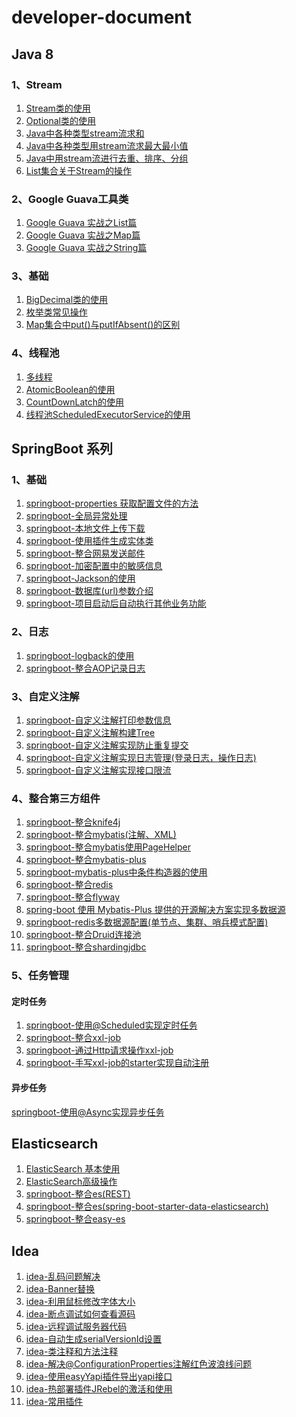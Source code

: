 # developer-document

## Java 8

### 1、Stream

1. [Stream类的使用](https://gitee.com/huanglei1111/developer-document/blob/master/java%208%20%E7%AC%94%E8%AE%B0/Stream/Stream%E7%B1%BB%E7%9A%84%E4%BD%BF%E7%94%A8.md)
2. [Optional类的使用](https://gitee.com/huanglei1111/developer-document/blob/master/java%208%20%E7%AC%94%E8%AE%B0/Stream/Optional%E7%B1%BB%E7%9A%84%E4%BD%BF%E7%94%A8.md)
3. [Java中各种类型stream流求和](https://gitee.com/huanglei1111/developer-document/blob/master/java%208%20%E7%AC%94%E8%AE%B0/Stream/Java%E4%B8%AD%E5%90%84%E7%A7%8D%E7%B1%BB%E5%9E%8B%E7%94%A8stream%E6%B5%81%E6%B1%82%E5%92%8C.md)
4. [Java中各种类型用stream流求最大最小值](https://gitee.com/huanglei1111/developer-document/blob/master/java%208%20%E7%AC%94%E8%AE%B0/Stream/Java%E4%B8%AD%E5%90%84%E7%A7%8D%E7%B1%BB%E5%9E%8B%E7%94%A8stream%E6%B5%81%E6%B1%82%E6%9C%80%E5%A4%A7%E5%80%BC%E6%9C%80%E5%B0%8F%E5%80%BC.md)
5. [ Java中用stream流进行去重、排序、分组](https://gitee.com/huanglei1111/developer-document/blob/master/java%208%20%E7%AC%94%E8%AE%B0/Stream/Java%E4%B8%AD%E7%94%A8stream%E6%B5%81%E8%BF%9B%E8%A1%8C%E5%8E%BB%E9%87%8D%E3%80%81%E6%8E%92%E5%BA%8F%E3%80%81%E5%88%86%E7%BB%84.md)
6. [ List集合关于Stream的操作](https://gitee.com/huanglei1111/developer-document/blob/master/java%208%20%E7%AC%94%E8%AE%B0/Stream/List%E9%9B%86%E5%90%88%E5%85%B3%E4%BA%8EStream%E7%9A%84%E6%93%8D%E4%BD%9C.md)

### 2、Google Guava工具类

1. [ Google Guava 实战之List篇](https://gitee.com/huanglei1111/developer-document/blob/master/java%208%20%E7%AC%94%E8%AE%B0/Guava%E5%B7%A5%E5%85%B7%E7%B1%BB/Google%20Guava%E5%AE%9E%E6%88%98%E4%B9%8BList%E7%AF%87.md)
2. [ Google Guava 实战之Map篇](https://gitee.com/huanglei1111/developer-document/blob/master/java%208%20%E7%AC%94%E8%AE%B0/Guava%E5%B7%A5%E5%85%B7%E7%B1%BB/Google%20Guava%E5%AE%9E%E6%88%98%E4%B9%8BMap%E7%AF%87.md)
3. [ Google Guava 实战之String篇](https://gitee.com/huanglei1111/developer-document/blob/master/java%208%20%E7%AC%94%E8%AE%B0/Guava%E5%B7%A5%E5%85%B7%E7%B1%BB/Google%20Guava%E5%AE%9E%E6%88%98%E4%B9%8BString%E7%AF%87.md)

### 3、基础

1. [ BigDecimal类的使用](https://gitee.com/huanglei1111/developer-document/blob/master/java%208%20%E7%AC%94%E8%AE%B0/base/BigDecima%E7%B1%BB%E7%9A%84%E4%BD%BF%E7%94%A8.md)
2. [ 枚举类常见操作](https://gitee.com/huanglei1111/developer-document/blob/master/java%208%20%E7%AC%94%E8%AE%B0/base/%E6%9E%9A%E4%B8%BE%E7%B1%BB%E7%9A%84%E5%B8%B8%E8%A7%81%E6%93%8D%E4%BD%9C.md)
3. [ Map集合中put()与putIfAbsent()的区别](https://gitee.com/huanglei1111/developer-document/blob/master/java%208%20%E7%AC%94%E8%AE%B0/base/Map%E9%9B%86%E5%90%88%E4%B8%ADput()%E4%B8%8EputIfAbsent()%E7%9A%84%E5%8C%BA%E5%88%AB.md)

### 4、线程池

1. [ 多线程](https://gitee.com/huanglei1111/developer-document/blob/master/java%208%20%E7%AC%94%E8%AE%B0/%E5%A4%9A%E7%BA%BF%E7%A8%8B/%E5%A4%9A%E7%BA%BF%E7%A8%8B%E4%BB%8B%E7%BB%8D.md)
2. [ AtomicBoolean的使用](https://gitee.com/huanglei1111/developer-document/blob/master/java%208%20%E7%AC%94%E8%AE%B0/%E5%A4%9A%E7%BA%BF%E7%A8%8B/AtomicBoolean%E7%9A%84%E4%BD%BF%E7%94%A8.md)
3. [ CountDownLatch的使用](https://gitee.com/huanglei1111/developer-document/blob/master/java%208%20%E7%AC%94%E8%AE%B0/%E5%A4%9A%E7%BA%BF%E7%A8%8B/%20CountDownLatch%E7%9A%84%E4%BD%BF%E7%94%A8.md)
4. [ 线程池ScheduledExecutorService的使用](https://gitee.com/huanglei1111/developer-document/blob/master/java%208%20%E7%AC%94%E8%AE%B0/%E5%A4%9A%E7%BA%BF%E7%A8%8B/%E7%BA%BF%E7%A8%8B%E6%B1%A0ScheduledExecutorService%E7%9A%84%E4%BD%BF%E7%94%A8.md)

## SpringBoot 系列

### 1、基础

1. [springboot-properties 获取配置文件的方法](https://gitee.com/huanglei1111/developer-document/blob/master/SpringBoot%20%E7%B3%BB%E5%88%97/springboot-properties%E8%AF%BB%E5%8F%96%E9%85%8D%E7%BD%AE%E6%96%87%E4%BB%B6.md)
2. [ springboot-全局异常处理](https://gitee.com/huanglei1111/developer-document/blob/master/SpringBoot%20%E7%B3%BB%E5%88%97/springboot-%E5%85%A8%E5%B1%80%E5%BC%82%E5%B8%B8%E5%A4%84%E7%90%86.md)
3. [ springboot-本地文件上传下载](https://gitee.com/huanglei1111/developer-document/blob/master/SpringBoot%20%E7%B3%BB%E5%88%97/springboot-%E6%9C%AC%E5%9C%B0%E6%96%87%E4%BB%B6%E4%B8%8A%E4%BC%A0%E4%B8%8B%E8%BD%BD.md)
4. [ springboot-使用插件生成实体类](https://gitee.com/huanglei1111/developer-document/blob/master/SpringBoot%20%E7%B3%BB%E5%88%97/springboot-%E4%BD%BF%E7%94%A8%E6%8F%92%E4%BB%B6%E7%94%9F%E6%88%90%E5%AE%9E%E4%BD%93%E7%B1%BB.md)
5. [springboot-整合网易发送邮件](https://gitee.com/huanglei1111/developer-document/blob/master/SpringBoot%20%E7%B3%BB%E5%88%97/springboot-%E5%8F%91%E9%80%81%E9%82%AE%E4%BB%B6.md)
6. [springboot-加密配置中的敏感信息](https://gitee.com/huanglei1111/developer-document/blob/master/SpringBoot%20%E7%B3%BB%E5%88%97/springboot-%E5%8A%A0%E5%AF%86%E9%85%8D%E7%BD%AE%E4%B8%AD%E7%9A%84%E6%95%8F%E6%84%9F%E4%BF%A1%E6%81%AF.md)
7. [springboot-Jackson的使用](https://gitee.com/huanglei1111/developer-document/blob/master/SpringBoot%20%E7%B3%BB%E5%88%97/springboot-Jackson%E7%9A%84%E4%BD%BF%E7%94%A8.md)
8. [springboot-数据库(url)参数介绍](https://gitee.com/huanglei1111/developer-document/blob/master/SpringBoot%20%E7%B3%BB%E5%88%97/springboot-%E6%95%B0%E6%8D%AE%E5%BA%93(url)%E5%8F%82%E6%95%B0%E4%BB%8B%E7%BB%8D.md)
9. [ springboot-项目启动后自动执行其他业务功能](https://gitee.com/huanglei1111/developer-document/blob/master/SpringBoot%20%E7%B3%BB%E5%88%97/springboot-%E9%A1%B9%E7%9B%AE%E5%90%AF%E5%8A%A8%E5%90%8E%E8%87%AA%E5%8A%A8%E6%89%A7%E8%A1%8C%E5%85%B6%E4%BB%96%E4%B8%9A%E5%8A%A1%E5%8A%9F%E8%83%BD.md)

### 2、日志

1. [ springboot-logback的使用](https://gitee.com/huanglei1111/developer-document/blob/master/SpringBoot%20%E7%B3%BB%E5%88%97/springboot-logback%E7%9A%84%E4%BD%BF%E7%94%A8.md)
2. [ springboot-整合AOP记录日志](https://gitee.com/huanglei1111/developer-document/blob/master/SpringBoot%20%E7%B3%BB%E5%88%97/springboot-%E6%95%B4%E5%90%88aop%E8%AE%B0%E5%BD%95%E6%97%A5%E5%BF%97.md)

### 3、自定义注解

1. [ springboot-自定义注解打印参数信息](https://gitee.com/huanglei1111/developer-document/blob/master/SpringBoot%20%E7%B3%BB%E5%88%97/springboot-%E8%87%AA%E5%AE%9A%E4%B9%89%E6%B3%A8%E8%A7%A3%E6%89%93%E5%8D%B0%E5%8F%82%E6%95%B0%E4%BF%A1%E6%81%AF.md)
2. [ springboot-自定义注解构建Tree](https://gitee.com/huanglei1111/developer-document/blob/master/SpringBoot%20%E7%B3%BB%E5%88%97/springboot-%E8%87%AA%E5%AE%9A%E4%B9%89%E6%B3%A8%E8%A7%A3%E6%9E%84%E5%BB%BATree.md)
3. [ springboot-自定义注解实现防止重复提交](https://gitee.com/huanglei1111/developer-document/blob/master/SpringBoot%20%E7%B3%BB%E5%88%97/springboot-%E8%87%AA%E5%AE%9A%E4%B9%89%E6%B3%A8%E8%A7%A3%E5%AE%9E%E7%8E%B0%E9%98%B2%E6%AD%A2%E9%87%8D%E5%A4%8D%E6%8F%90%E4%BA%A4.md)
4. [ springboot-自定义注解实现日志管理(登录日志，操作日志)](https://gitee.com/huanglei1111/developer-document/blob/master/SpringBoot%20%E7%B3%BB%E5%88%97/springboot-%E6%97%A5%E5%BF%97%E7%AE%A1%E7%90%86(%E7%99%BB%E5%BD%95%E6%97%A5%E5%BF%97%EF%BC%8C%E6%93%8D%E4%BD%9C%E6%97%A5%E5%BF%97).md)
5. [ springboot-自定义注解实现接口限流](https://gitee.com/huanglei1111/developer-document/blob/master/SpringBoot%20%E7%B3%BB%E5%88%97/springboot-%E8%87%AA%E5%AE%9A%E4%B9%89%E6%B3%A8%E8%A7%A3%E5%AE%9E%E7%8E%B0%E6%8E%A5%E5%8F%A3%E9%99%90%E6%B5%81.md)

### 4、整合第三方组件

1. [ springboot-整合knife4j](https://gitee.com/huanglei1111/developer-document/blob/master/SpringBoot%20%E7%B3%BB%E5%88%97/springboot-%E6%95%B4%E5%90%88knife4j.md)
2. [ springboot-整合mybatis(注解、XML)](https://gitee.com/huanglei1111/developer-document/blob/master/SpringBoot%20%E7%B3%BB%E5%88%97/springboot-%E6%95%B4%E5%90%88mybatis(%E6%B3%A8%E8%A7%A3%E3%80%81XML).md)
3. [ springboot-整合mybatis使用PageHelper](https://gitee.com/huanglei1111/developer-document/blob/master/SpringBoot%20%E7%B3%BB%E5%88%97/springboot-%E6%95%B4%E5%90%88mybatis%E4%BD%BF%E7%94%A8PageHelper.md)
4. [ springboot-整合mybatis-plus](https://gitee.com/huanglei1111/developer-document/blob/master/SpringBoot%20%E7%B3%BB%E5%88%97/springboot-%E6%95%B4%E5%90%88mybatis-plus.md)
5. [ springboot-mybatis-plus中条件构造器的使用](https://gitee.com/huanglei1111/developer-document/blob/master/SpringBoot%20%E7%B3%BB%E5%88%97/springboot-mybatis-plus%E6%9D%A1%E4%BB%B6%E6%9E%84%E9%80%A0%E5%99%A8%E7%9A%84%E4%BD%BF%E7%94%A8.md)
6. [springboot-整合redis](https://gitee.com/huanglei1111/developer-document/blob/master/SpringBoot%20%E7%B3%BB%E5%88%97/springboot-%E6%95%B4%E5%90%88redis.md)
7. [springboot-整合flyway](https://gitee.com/huanglei1111/developer-document/blob/master/SpringBoot%20%E7%B3%BB%E5%88%97/springboot-%E6%95%B4%E5%90%88flyway.md)
8. [spring-boot 使用 Mybatis-Plus 提供的开源解决方案实现多数据源](https://gitee.com/huanglei1111/developer-document/blob/master/SpringBoot%20%E7%B3%BB%E5%88%97/springboot-%E4%BD%BF%E7%94%A8mybatis-plus%E9%9B%86%E6%88%90%E5%A4%9A%E6%95%B0%E6%8D%AE%E6%BA%90.md)
9. [ springboot-redis多数据源配置(单节点、集群、哨兵模式配置)](https://gitee.com/huanglei1111/developer-document/blob/master/SpringBoot%20%E7%B3%BB%E5%88%97/springboot-redis%E5%A4%9A%E6%95%B0%E6%8D%AE%E6%BA%90%E9%85%8D%E7%BD%AE.md)
10. [ springboot-整合Druid连接池](https://gitee.com/huanglei1111/developer-document/blob/master/SpringBoot%20%E7%B3%BB%E5%88%97/springboot-%E6%95%B4%E5%90%88Druid%E8%BF%9E%E6%8E%A5%E6%B1%A0.md)
11. [ springboot-整合shardingjdbc](https://gitee.com/huanglei1111/developer-document/blob/master/SpringBoot%20%E7%B3%BB%E5%88%97/springboot-%E6%95%B4%E5%90%88shardingjdbc.md)

### 5、任务管理

#### 定时任务

1. [springboot-使用@Scheduled实现定时任务](https://gitee.com/huanglei1111/developer-document/blob/master/SpringBoot%20%E7%B3%BB%E5%88%97/springboot-%E5%AE%9E%E7%8E%B0%E5%AE%9A%E6%97%B6%E4%BB%BB%E5%8A%A1(scheduled).md)
2. [springboot-整合xxl-job](https://gitee.com/huanglei1111/developer-document/blob/master/SpringBoot%20%E7%B3%BB%E5%88%97/springboot-%E5%AE%9E%E7%8E%B0%E5%AE%9A%E6%97%B6%E4%BB%BB%E5%8A%A1(xxl-job).md)
3. [springboot-通过Http请求操作xxl-job](https://gitee.com/huanglei1111/developer-document/blob/master/SpringBoot%20%E7%B3%BB%E5%88%97/springboot-%E9%80%9A%E8%BF%87Http%E8%AF%B7%E6%B1%82%E6%93%8D%E4%BD%9Cxxl-job.md)
4. [springboot-手写xxl-job的starter实现自动注册](https://gitee.com/huanglei1111/developer-document/blob/master/SpringBoot%20%E7%B3%BB%E5%88%97/springboot-%E6%89%8B%E5%86%99xxl-job%E7%9A%84starter%E5%AE%9E%E7%8E%B0%E8%87%AA%E5%8A%A8%E6%B3%A8%E5%86%8C.md)

#### 异步任务

[ springboot-使用@Async实现异步任务](https://gitee.com/huanglei1111/developer-document/blob/master/SpringBoot%20%E7%B3%BB%E5%88%97/springboot-%E4%BD%BF%E7%94%A8@Async%E5%AE%9E%E7%8E%B0%E5%BC%82%E6%AD%A5%E4%BB%BB%E5%8A%A1.md)

## Elasticsearch

1. [ ElasticSearch 基本使用](https://gitee.com/huanglei1111/developer-document/blob/master/ElasticSearch/ElasticSearch%20%E5%85%A5%E9%97%A8.md)
2. [ ElasticSearch高级操作](https://gitee.com/huanglei1111/developer-document/blob/master/ElasticSearch/ElasticSearch%E9%AB%98%E7%BA%A7%E6%93%8D%E4%BD%9C.md)
3. [ springboot-整合es(REST)](https://gitee.com/huanglei1111/developer-document/blob/master/ElasticSearch/springboot-%E6%95%B4%E5%90%88es(REST).md)
4. [ springboot-整合es(spring-boot-starter-data-elasticsearch)](https://gitee.com/huanglei1111/developer-document/blob/master/ElasticSearch/springboot-%E6%95%B4%E5%90%88es.md)
5. [ springboot-整合easy-es](https://gitee.com/huanglei1111/developer-document/blob/master/ElasticSearch/springboot-%E6%95%B4%E5%90%88easy-es.md)

## Idea

1. [ idea-乱码问题解决](https://gitee.com/huanglei1111/developer-document/blob/master/idea/idea-%E4%B9%B1%E7%A0%81%E9%97%AE%E9%A2%98%E8%A7%A3%E5%86%B3.md)
2. [ idea-Banner替换](https://gitee.com/huanglei1111/developer-document/blob/master/idea/idea-Banner%E6%9B%BF%E6%8D%A2.md)
3. [ idea-利用鼠标修改字体大小](https://gitee.com/huanglei1111/developer-document/blob/master/idea/idea-%E5%88%A9%E7%94%A8%E9%BC%A0%E6%A0%87%E4%BF%AE%E6%94%B9%E5%AD%97%E4%BD%93%E5%A4%A7%E5%B0%8F.md)
4. [ idea-断点调试如何查看源码](https://gitee.com/huanglei1111/developer-document/blob/master/idea/idea-%E6%96%AD%E7%82%B9%E8%B0%83%E8%AF%95%E5%A6%82%E4%BD%95%E6%9F%A5%E7%9C%8B%E6%BA%90%E7%A0%81.md)
5. [ idea-远程调试服务器代码](https://gitee.com/huanglei1111/developer-document/blob/master/idea/idea-%E8%BF%9C%E7%A8%8B%E8%B0%83%E8%AF%95%E6%9C%8D%E5%8A%A1%E5%99%A8%E4%BB%A3%E7%A0%81.md)
6. [ idea-自动生成serialVersionId设置](https://gitee.com/huanglei1111/developer-document/blob/master/idea/idea-%E8%87%AA%E5%8A%A8%E7%94%9F%E6%88%90serialVersionId%E8%AE%BE%E7%BD%AE.md)
7. [ idea-类注释和方法注释](https://gitee.com/huanglei1111/developer-document/blob/master/idea/idea-%E7%B1%BB%E6%B3%A8%E9%87%8A%E5%92%8C%E6%96%B9%E6%B3%95%E6%B3%A8%E9%87%8A.md)
8. [ idea-解决@ConfigurationProperties注解红色波浪线问题](https://gitee.com/huanglei1111/developer-document/blob/master/idea/idea-%E8%A7%A3%E5%86%B3@ConfigurationProperties%E6%B3%A8%E8%A7%A3%E7%BA%A2%E8%89%B2%E6%B3%A2%E6%B5%AA%E7%BA%BF%E9%97%AE%E9%A2%98.md)
9. [ idea-使用easyYapi插件导出yapi接口](https://gitee.com/huanglei1111/developer-document/blob/master/idea/idea-%E4%BD%BF%E7%94%A8easyYapi%E6%8F%92%E4%BB%B6%E5%AF%BC%E5%87%BAyapi%E6%8E%A5%E5%8F%A3.md)
10. [ idea-热部署插件JRebel的激活和使用](https://gitee.com/huanglei1111/developer-document/blob/master/idea/idea-%E7%83%AD%E9%83%A8%E7%BD%B2%E6%8F%92%E4%BB%B6JRebel%E7%9A%84%E6%BF%80%E6%B4%BB%E5%92%8C%E4%BD%BF%E7%94%A8.md)
11. [idea-常用插件](https://gitee.com/huanglei1111/developer-document/blob/master/idea/idea-%E5%B8%B8%E7%94%A8%E6%8F%92%E4%BB%B6.md)

